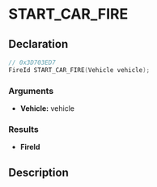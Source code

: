 # START_CAR_FIRE

## Declaration
```cpp
// 0x3D703ED7
FireId START_CAR_FIRE(Vehicle vehicle);
```

### Arguments
- **Vehicle:** vehicle

### Results
- **FireId**

## Description
